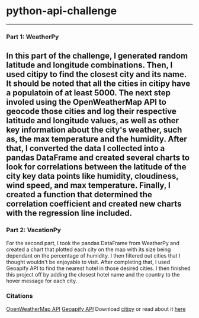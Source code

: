 # python-api-challenge
---
### Part 1: WeatherPy
In this part of the challenge, I generated random latitude and longitude combinations. Then, I used citipy to find the closest city and its name. It should be noted that all the cities in citipy have a populatoin of at least 5000. The next step involed using the OpenWeatherMap API to geocode those cities and log their respective latitude and longitude values, as well as other key information about the city's weather, such as, the max temperature and the humidity. After that, I converted the data I collected into a pandas DataFrame and created several charts to look for correlations between the latitude of the city key data points like humidity, cloudiness, wind speed, and max temperature. Finally, I created a function that determined the correlation coefficient and created new charts with the regression line included. 
---

### Part 2: VacationPy
For the second part, I took the pandas DataFrame from WeatherPy and created a chart that plotted each city on the map with its size being dependant on the percentage of humidity. I then filtered out cities that I thought wouldn't be enjoyable to visit. After completing that, I used Geoapify API to find the nearest hotel in those desired cities. I then finished this project off by adding the closest hotel name and the country to the hover message for each city. 

### Citations
[OpenWeatherMap API](https://openweathermap.org/api)
[Geoapify API](https://www.geoapify.com/)
Download [citipy](https://pypi.org/project/citipy/) or read about it [here](https://github.com/wingchen/citipy)
